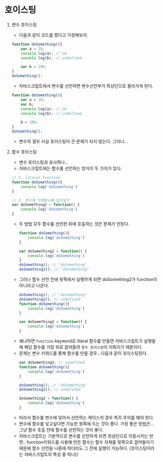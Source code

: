 # 호이스팅
1. 변수 호이스팅
    - 다음과 같이 코드를 짰다고 가정해보자.
    ```Javascript
    function doSomething(){
        var a = 10;
        console.log(a); // 10
        console.log(b); // undefined

        var b = 100;
    }
    doSomething();
    ```

    - 자바스크립트에서 변수를 선언하면 변수선언부가 최상단으로 올라가게 된다.
    ```Javascript
    function doSomething(){
        var a = 10;
        var b;
        console.log(a); // 10
        console.log(b); // undefined

        b = 100;
    }
    doSomething();
    ```

    - 변수의 경우 사실 호이스팅이 큰 문제가 되지 않는다. 그러나...
2. 함수 호이스팅
    - 변수 호이스팅과 유사하나..
    - 자바스크립트에는 함수를 선언하는 방식이 두 가지가 있다. 
    ```Javascript
    // 1. literal function
    function doSomething(){
        console.log('doSomething')
    }

    // 2. 변수에 익명함수를 집어넣기
    var doSomething2 = function() {
        console.log('doSomething')
    }
    ```
    - 두 방법 모두 함수를 선언한 뒤에 호출하는 것은 문제가 안된다.
        ```Javascript
        function doSomething(){
            console.log('doSomething')
        }

        var doSomething2 = function() {
            console.log('doSomething')
        }
        doSomething(); // "doSomething"
        doSomething2(); // "doSomething"

        ```
    - 그러나 함수 선언 전에 윗쪽에서 실행하게 되면 doSomething2가 function이 아니라고 나온다. 
        ```Javascript
        doSomething(); // "doSomething"
        doSomething2(); // undefined
        function doSomething(){
            console.log('doSomething')
        }

        var doSomething2 = function() {
            console.log('doSomething')
        }

        ```
    - 왜냐하면 `function` keyword로 literal 함수를 만들면 자바스크립트가 실행될 때 해당 함수를 가장 위로 끌어올려 `함수 호이스팅`이 이뤄지기 때문이다. 
    - 문제는 변수 키워드를 통해 함수를 만들 경우...다음과 같이 호이스팅된다.
        ```Javascript
        var doSomething2; // undefined
        function doSomething(){
            console.log('doSomething')
        }

        doSomething(); // "doSomething"
        doSomething2(); // undefined

        doSomething2 = function() {
            console.log('doSomething')
        }
        ```
    - 따라서 함수를 변수에 넣어서 선언하는 케이스의 경우 특히 주의를 해야 한다. 
    - 변수에 함수를 넣고싶다면 가능한 윗쪽에 두는 것이 좋다. 가장 좋은 방법은... 그냥 함수 호출 전에 함수를 선언하는 것이 좋다. 
    - 자바스크립트는 기본적으로 변수를 선언하게 되면 최상단으로 이동시키는 반면.. function키워드를 사용해 만든 함수는 함수 자체를 윗쪽으로 끌어들이기 때문에 함수 선언을 나중에 하더라도 그 전에 실행이 가능하다. (호이스팅이라는 자바스크립트의 특성 중 하나))